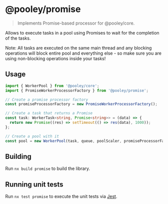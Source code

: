 # @pooley/promise

> Implements Promise-based processor for @pooley/core.

Allows to execute tasks in a pool using Promises to wait for the completion of the tasks.

Note: All tasks are executed on the same main thread and any blocking operations will block entire pool and everything else - so make sure you are using non-blocking operations inside your tasks!

## Usage

```ts
import { WorkerPool } from '@pooley/core';
import { PromiseWorkerProcessorFactory } from '@pooley/promise';

// Create a promise processor factory
const promiseProcessorFactory = new PromiseWorkerProcessorFactory();

// Create a task that returns a Promise
const task: WorkerTask<string, Promise<string>> = (data) => {
  return new Promise((res) => setTimeout(() => res(data), 1000));
};

// Create a pool with it
const pool = new WorkerPool(task, queue, poolScaler, promiseProcessorFactory);
```

## Building

Run `nx build promise` to build the library.

## Running unit tests

Run `nx test promise` to execute the unit tests via [Jest](https://jestjs.io).
